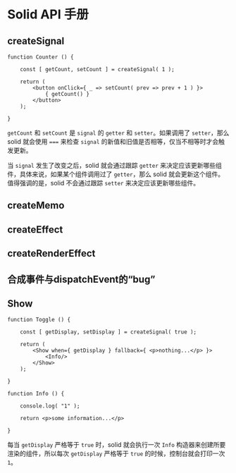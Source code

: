 # Solid API 手册

## createSignal

```react
function Counter () {

    const [ getCount, setCount ] = createSignal( 1 );
    
    return (
    	<button onClick={ _ => setCount( prev => prev + 1 ) }>
            { getCount() }
        </button>
    );

}
```

`getCount` 和 `setCount` 是 `signal` 的 `getter` 和 `setter`。如果调用了 `setter`，那么 solid 就会使用 `===` 来检查 `signal` 的新值和旧值是否相等，仅当不相等时才会触发更新。

当 `signal` 发生了改变之后，solid 就会通过跟踪 `getter` 来决定应该更新哪些组件，具体来说，如果某个组件调用过了 `getter`，那么 solid 就会更新这个组件。值得强调的是，solid 不会通过跟踪 `setter` 来决定应该更新哪些组件。

## createMemo

## createEffect

## createRenderEffect

## 合成事件与dispatchEvent的“bug”

## Show

```react
function Toggle () {

    const [ getDisplay, setDisplay ] = createSignal( true );
    
    return (
        <Show when={ getDisplay } fallback={ <p>nothing...</p> }>
            <Info/>
        </Show>
    );

}

function Info () {

    console.log( "1" );

    return <p>some information...</p>

}
```

每当 `getDisplay` 严格等于 `true` 时，solid 就会执行一次 `Info` 构造器来创建所要渲染的组件，所以每次 `getDisplay` 严格等于 `true` 的时候，控制台就会打印一次 `1`。